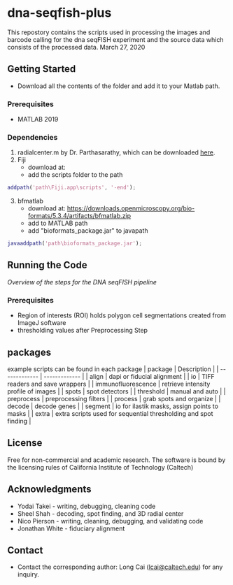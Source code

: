 # dna-seqfish-plus
This repostory contains the scripts used in processing the images and barcode calling for the dna seqFISH experiment and the source data which consists of the processed data. 
March 27, 2020

## Getting Started
* Download all the contents of the folder and add it to your Matlab path.

### Prerequisites
* MATLAB 2019

### Dependencies
1. radialcenter.m by Dr. Parthasarathy, which can be downloaded [here](https://media.nature.com/original/nature-assets/nmeth/journal/v9/n7/extref/nmeth.2071-S2.zip).
2. Fiji
	* download at:
	* add the scripts folder to the path
```Matlab
addpath('path\Fiji.app\scripts', '-end');
```
3. bfmatlab
	* download at: https://downloads.openmicroscopy.org/bio-formats/5.3.4/artifacts/bfmatlab.zip
	* add to MATLAB path
	* add "bioformats_package.jar" to javapath
```Matlab
javaaddpath('path\bioformats_package.jar');
```

## Running the Code
*Overview of the steps for the DNA seqFISH pipeline*
### Prerequisites
* Region of interests (ROI) holds polygon cell segmentations created from ImageJ software
* thresholding values after Preprocessing Step

## packages
example scripts can be found in each package
| package  | Description |
| ------------- | ------------- |
| align  | dapi or fiducial alignment  |
| io  | TIFF readers and save wrappers  |
| immunofluorescence  | retrieve intensity profile of images  |
| spots  | spot detectors  |
| threshold  | manual and auto  |
| preprocess | preprocessing filters |
| process  | grab spots and organize  |
| decode  | decode genes  |
| segment | io for ilastik masks, assign points to masks  |
| extra  | extra scripts used for sequential thresholding and spot finding |

## License
Free for non-commercial and academic research. The software is bound by the licensing rules of California Institute of Technology (Caltech)

## Acknowledgments
* Yodai Takei - writing, debugging, cleaning code
* Sheel Shah - decoding, spot finding, and 3D radial center
* Nico Pierson - writing, cleaning, debugging, and validating code
* Jonathan White - fiduciary alignment


## Contact
* Contact the corresponding author: Long Cai (lcai@caltech.edu) for any inquiry.




